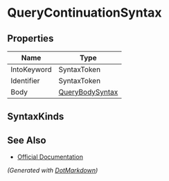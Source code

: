 # QueryContinuationSyntax

## Properties

| Name        | Type                                  |
| ----------- | ------------------------------------- |
| IntoKeyword | SyntaxToken                           |
| Identifier  | SyntaxToken                           |
| Body        | [QueryBodySyntax](QueryBodySyntax.md) |

## SyntaxKinds

## See Also

* [Official Documentation](https://docs.microsoft.com/en-us/dotnet/api/microsoft.codeanalysis.csharp.syntax.querycontinuationsyntax)


*\(Generated with [DotMarkdown](http://github.com/JosefPihrt/DotMarkdown)\)*